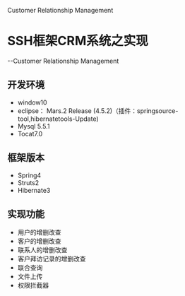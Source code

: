 Customer Relationship Management 
# SSH框架CRM系统之实现
--Customer Relationship Management 
## 开发环境
 * window10
 * eclipse： Mars.2 Release (4.5.2)（插件：springsource-tool,hibernatetools-Update)
 * Mysql 5.5.1
 * Tocat7.0

## 框架版本
* Spring4
* Struts2
* Hibernate3

## 实现功能
* 用户的增删改查
* 客户的增删改查
* 联系人的增删改查
* 客户拜访记录的增删改查
* 联合查询
* 文件上传
* 权限拦截器
